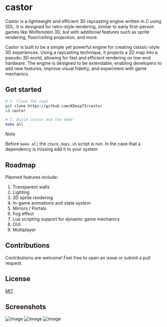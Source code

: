 # castor

Castor is a lightweight and efficient 3D raycasting engine written in C using SDL. It is designed for retro-style rendering, similar to early first-person games like Wolfenstein 3D, but with additional features such as sprite rendering, floor/ceiling projection, and more.

Castor is built to be a simple yet powerful engine for creating classic-style 3D experiences. Using a raycasting technique, it projects a 2D map into a pseudo-3D world, allowing for fast and efficient rendering on low-end hardware. The engine is designed to be extendable, enabling developers to add new features, improve visual fidelity, and experiment with game mechanics.

## Get started

```bash
# 1. Clone the repo
git clone https://github.com/KDesp73/castor
cd castor

# 2. Build castor and the demo
make all
```

> [!NOTE]
> Before `make all` the `check_deps.sh` script is run. In the case that a 
> dependency is missing add it to your system

## Roadmap

Planned features include:

1. Transparent walls
2. Lighting
3. 3D sprite rendering
4. In-game animations and state system
5. Mirrors / Portals
6. Fog effect
7. Lua scripting support for dynamic game mechanics
8. GUI
9. Multiplayer


## Contributions
Contributions are welcome! Feel free to open an issue or submit a pull request.

## License
[MIT](./LICENSE)

## Screenshots

![image](https://github.com/user-attachments/assets/3db47cbc-44df-47a3-95f9-a5e8694652d1)
![image](https://github.com/user-attachments/assets/eb8e0123-a67b-49e0-99a9-b2f982d7d2f2)
![image](https://github.com/user-attachments/assets/87453fe0-093f-488b-bca6-7bac9819bda8)

